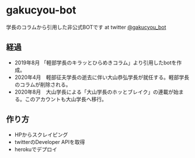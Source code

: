 # gakucyou-bot
学長のコラムから引用した非公式BOTです
at twitter [@gakucyou_bot](https://twitter.com/gakucyou_bot)

## 経過
- 2019年8月 「軽部学長のキラッとひらめきコラム」より引用したbotを作成。
- 2020年4月　軽部征夫学長の逝去に伴い大山恭弘学長が就任する。軽部学長のコラムが削除される。
- 2020年8月　大山学長による「大山学長のホッとブレイク」の連載が始まる。このアカウントも大山学長へ移行。

## 作り方
- HPからスクレイピング
- twitterのDeveloper APIを取得
- herokuでデプロイ
